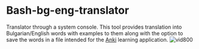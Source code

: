 # Bash-bg-eng-translator

Translator through a system console. This tool provides translation into Bulgarian/English words with examples to them along with the option to save the words in a file intended for the <a href="https://apps.ankiweb.net/">Anki</a> learning application.
![vid800](https://user-images.githubusercontent.com/88787220/169007103-6c28a0f2-2eef-4616-a4b1-917a6d474a32.gif)

